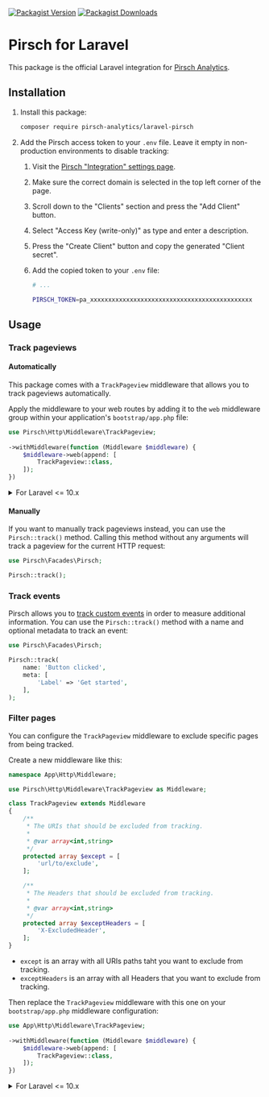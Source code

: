 [![Packagist Version](https://img.shields.io/packagist/v/pirsch-analytics/laravel-pirsch)](https://packagist.org/packages/pirsch-analytics/laravel-pirsch)
[![Packagist Downloads](https://img.shields.io/packagist/dt/pirsch-analytics/laravel-pirsch)](https://packagist.org/packages/pirsch-analytics/laravel-pirsch/stats)

# Pirsch for Laravel

This package is the official Laravel integration for [Pirsch Analytics](https://pirsch.io).

## Installation

1. Install this package:
   ```bash
   composer require pirsch-analytics/laravel-pirsch
   ```
2. Add the Pirsch access token to your `.env` file. Leave it empty in non-production environments to disable tracking:

   1. Visit the [Pirsch "Integration" settings page](https://dashboard.pirsch.io/settings/integration).
   2. Make sure the correct domain is selected in the top left corner of the page.
   3. Scroll down to the "Clients" section and press the "Add Client" button.
   4. Select "Access Key (write-only)" as type and enter a description.
   5. Press the "Create Client" button and copy the generated "Client secret".
   6. Add the copied token to your `.env` file:

      ```bash
      # ...

      PIRSCH_TOKEN=pa_xxxxxxxxxxxxxxxxxxxxxxxxxxxxxxxxxxxxxxxxxxxxx
      ```

## Usage

### Track pageviews

#### Automatically

This package comes with a `TrackPageview` middleware that allows you to track pageviews automatically.

Apply the middleware to your web routes by adding it to the `web` middleware group within your application's `bootstrap/app.php` file:
```php
use Pirsch\Http\Middleware\TrackPageview;
     
->withMiddleware(function (Middleware $middleware) {
    $middleware->web(append: [
        TrackPageview::class,
    ]);
})
```

<details>
<summary>For Laravel <= 10.x</summary>
Add the middleware to the <code>web</code> key of the <code>$middlewareGroups</code> property in your <code>app/Http/Kernel.php</code> class:
    
```php
protected $middlewareGroups = [
    'web' => [
        // ...
        \Pirsch\Http\Middleware\TrackPageview::class,
    ],

    // ...
];
```
</details>

#### Manually

If you want to manually track pageviews instead, you can use the `Pirsch::track()` method.
Calling this method without any arguments will track a pageview for the current HTTP request:

```php
use Pirsch\Facades\Pirsch;

Pirsch::track();
```

### Track events

Pirsch allows you to [track custom events](https://docs.pirsch.io/dashboard/events) in order to measure additional information.
You can use the `Pirsch::track()` method with a name and optional metadata to track an event:

```php
use Pirsch\Facades\Pirsch;

Pirsch::track(
    name: 'Button clicked',
    meta: [
        'Label' => 'Get started',
    ],
);
```

### Filter pages

You can configure the `TrackPageview` middleware to exclude specific pages from being tracked.

Create a new middleware like this:

```php
namespace App\Http\Middleware;

use Pirsch\Http\Middleware\TrackPageview as Middleware;

class TrackPageview extends Middleware
{
    /**
     * The URIs that should be excluded from tracking.
     *
     * @var array<int,string>
     */
    protected array $except = [
        'url/to/exclude',
    ];

    /**
     * The Headers that should be excluded from tracking.
     *
     * @var array<int,string>
     */
    protected array $exceptHeaders = [
        'X-ExcludedHeader',
    ];
}
```

- `except` is an array with all URIs paths taht you want to exclude from tracking.
- `exceptHeaders` is an array with all Headers that you want to exclude from tracking.

Then replace the `TrackPageview` middleware with this one on your `bootstrap/app.php` middleware configuration:

```php
use App\Http\Middleware\TrackPageview;
     
->withMiddleware(function (Middleware $middleware) {
    $middleware->web(append: [
        TrackPageview::class,
    ]);
})
```

<details>
<summary>For Laravel <= 10.x</summary>
<code>app/Http/Kernel.php</code> file:
    
```php
protected $middlewareGroups = [
    'web' => [
        // ...
        \App\Http\Middleware\TrackPageview::class,
    ],

    // ...
];
```
